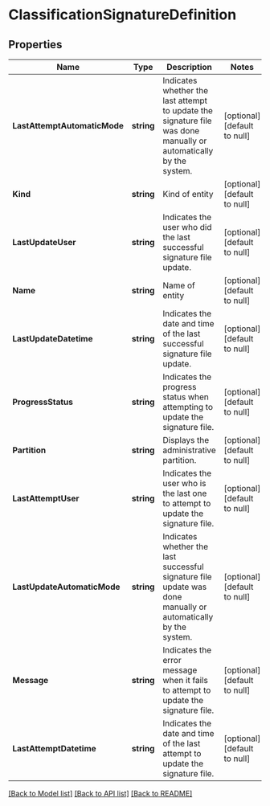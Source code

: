 # ClassificationSignatureDefinition

## Properties
Name | Type | Description | Notes
------------ | ------------- | ------------- | -------------
**LastAttemptAutomaticMode** | **string** | Indicates whether the last attempt to update the signature file was done manually or automatically by the system. | [optional] [default to null]
**Kind** | **string** | Kind of entity | [optional] [default to null]
**LastUpdateUser** | **string** | Indicates the user who did the last successful signature file update. | [optional] [default to null]
**Name** | **string** | Name of entity | [optional] [default to null]
**LastUpdateDatetime** | **string** | Indicates the date and time of the last successful signature file update. | [optional] [default to null]
**ProgressStatus** | **string** | Indicates the progress status when attempting to update the signature file. | [optional] [default to null]
**Partition** | **string** | Displays the administrative partition. | [optional] [default to null]
**LastAttemptUser** | **string** | Indicates the user who is the last one to attempt to update the signature file. | [optional] [default to null]
**LastUpdateAutomaticMode** | **string** | Indicates whether the last successful signature file update was done manually or automatically by the system. | [optional] [default to null]
**Message** | **string** | Indicates the error message when it fails to attempt to update the signature file. | [optional] [default to null]
**LastAttemptDatetime** | **string** | Indicates the date and time of the last attempt to update the signature file. | [optional] [default to null]

[[Back to Model list]](../README.md#documentation-for-models) [[Back to API list]](../README.md#documentation-for-api-endpoints) [[Back to README]](../README.md)


